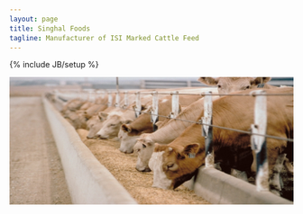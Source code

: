 ```yaml
---
layout: page
title: Singhal Foods
tagline: Manufacturer of ISI Marked Cattle Feed
---
```

{% include JB/setup %}

<img src="assets/livestock-feed (3).jpg" alt="some_text"/>